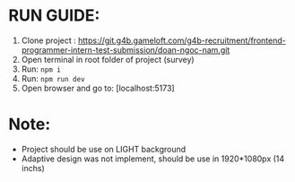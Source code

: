 # RUN GUIDE:
1. Clone project : https://git.g4b.gameloft.com/g4b-recruitment/frontend-programmer-intern-test-submission/doan-ngoc-nam.git
2. Open terminal in root folder of project (survey)
3. Run: `npm i` 
4. Run: `npm run dev`
5. Open browser and go to: [localhost:5173]

# Note:
- Project should be use on LIGHT background
- Adaptive design was not implement, should be use in 1920*1080px (14 inchs)


